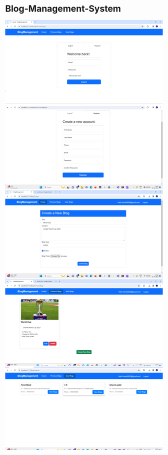 # Blog-Management-System
<img src="https://github.com/fenil143/Blog-Management-System/blob/main/Blog_Management_System/ss/1.png"/>
<img src="https://github.com/fenil143/Blog-Management-System/blob/main/Blog_Management_System/ss/2.png"/>
<img src="https://github.com/fenil143/Blog-Management-System/blob/main/Blog_Management_System/ss/3.png"/>
<img src="https://github.com/fenil143/Blog-Management-System/blob/main/Blog_Management_System/ss/4.png"/>
<img src="https://github.com/fenil143/Blog-Management-System/blob/main/Blog_Management_System/ss/5.png"/>
